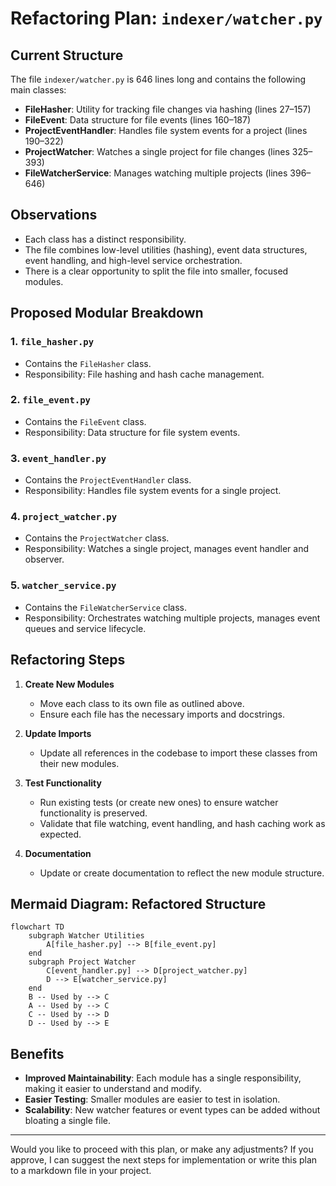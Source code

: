 # Refactoring Plan: `indexer/watcher.py`

## Current Structure

The file `indexer/watcher.py` is 646 lines long and contains the following main classes:

- **FileHasher**: Utility for tracking file changes via hashing (lines 27–157)
- **FileEvent**: Data structure for file events (lines 160–187)
- **ProjectEventHandler**: Handles file system events for a project (lines 190–322)
- **ProjectWatcher**: Watches a single project for file changes (lines 325–393)
- **FileWatcherService**: Manages watching multiple projects (lines 396–646)

## Observations

- Each class has a distinct responsibility.
- The file combines low-level utilities (hashing), event data structures, event handling, and high-level service orchestration.
- There is a clear opportunity to split the file into smaller, focused modules.

## Proposed Modular Breakdown

### 1. `file_hasher.py`
- Contains the `FileHasher` class.
- Responsibility: File hashing and hash cache management.

### 2. `file_event.py`
- Contains the `FileEvent` class.
- Responsibility: Data structure for file system events.

### 3. `event_handler.py`
- Contains the `ProjectEventHandler` class.
- Responsibility: Handles file system events for a single project.

### 4. `project_watcher.py`
- Contains the `ProjectWatcher` class.
- Responsibility: Watches a single project, manages event handler and observer.

### 5. `watcher_service.py`
- Contains the `FileWatcherService` class.
- Responsibility: Orchestrates watching multiple projects, manages event queues and service lifecycle.

## Refactoring Steps

1. **Create New Modules**
   - Move each class to its own file as outlined above.
   - Ensure each file has the necessary imports and docstrings.

2. **Update Imports**
   - Update all references in the codebase to import these classes from their new modules.

3. **Test Functionality**
   - Run existing tests (or create new ones) to ensure watcher functionality is preserved.
   - Validate that file watching, event handling, and hash caching work as expected.

4. **Documentation**
   - Update or create documentation to reflect the new module structure.

## Mermaid Diagram: Refactored Structure

```mermaid
flowchart TD
    subgraph Watcher Utilities
        A[file_hasher.py] --> B[file_event.py]
    end
    subgraph Project Watcher
        C[event_handler.py] --> D[project_watcher.py]
        D --> E[watcher_service.py]
    end
    B -- Used by --> C
    A -- Used by --> C
    C -- Used by --> D
    D -- Used by --> E
```

## Benefits

- **Improved Maintainability**: Each module has a single responsibility, making it easier to understand and modify.
- **Easier Testing**: Smaller modules are easier to test in isolation.
- **Scalability**: New watcher features or event types can be added without bloating a single file.

---

Would you like to proceed with this plan, or make any adjustments? If you approve, I can suggest the next steps for implementation or write this plan to a markdown file in your project.